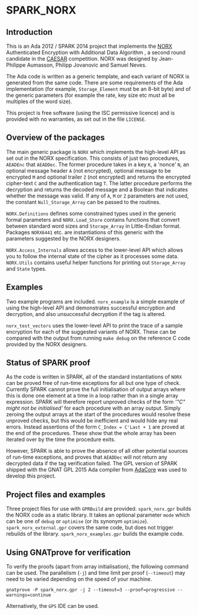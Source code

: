 # SPARK_NORX

## Introduction

This is an Ada 2012 / SPARK 2014 project that implements the
[NORX](https://norx.io/) Authenticated Encryption with Additional Data
Algorithm , a second round candidate in the
[CAESAR](http://competitions.cr.yp.to/caesar.html) competition. NORX was
designed by Jean-Philippe Aumasson, Philipp Jovanovic and Samuel Neves.

The Ada code is written as a generic template, and each variant of NORX is
generated from the same code. There are some requirements of the Ada
implementation (for example, `Storage_Element` must be an 8-bit byte) and of
the generic parameters (for example the rate, key size etc must all be
multiples of the word size).

This project is free software (using the ISC permissive licence) and is
provided with no warranties, as set out in the file `LICENSE`.

## Overview of the packages

The main generic package is `NORX` which implements the high-level API as set
out in the NORX specification. This consists of just two procedures, `AEADEnc`
that `AEADDec`. The former procedure takes in a key `K`, a 'nonce' `N`, an
optional message header `A` (not encrypted), optional message to be encrypted
`M` and optional trailer `Z` (not encrypted) and returns the encrypted
cipher-text `C` and the authentication tag `T`. The latter procedure performs
the decryption and returns the decoded message and a Boolean that indicates
whether the message was valid. If any of `A`, `M` or `Z` parameters are not
used, the constant `Null_Storage_Array` can be passed to the routines.

`NORX.Definitions` defines some constrained types used in the generic formal
parameters and `NORX.Load_Store` contains functions that convert between
standard word sizes and `Storage_Array` in Little-Endian format. Packages
`NORX6441` etc. are instantiations of this generic with the parameters
suggested by the NORX designers.

`NORX.Access_Internals` allows access to the lower-level API which allows you
to follow the internal state of the cipher as it processes some data.
`NORX.Utils` contains useful helper functions for printing out `Storage_Array`
and `State` types.

## Examples

Two example programs are included. `norx_example` is a simple example of using
the high-level API and demonstrates successful encryption and decryption, and
also unsuccessful decryption if the tag is altered.

`norx_test_vectors` uses the lower-level API to print the trace of a sample
encryption for each of the suggested variants of NORX. These can be compared
with the output from running `make debug` on the reference C code provided by
the NORX designers.

## Status of SPARK proof

As the code is written in SPARK, all of the standard instantiations of `NORX`
can be proved free of run-time exceptions for all but one type of check.
Currently SPARK cannot prove the full initialisation of output arrays where
this is done one element at a time in a loop rather than in a single array
expression. SPARK will therefore report unproved checks of the form _'"C"
might not be initialised'_ for each procedure with an array output. Simply
zeroing the output arrays at the start of the procedures would resolve these
unproved checks, but this would be inefficient and would hide any real errors.
Instead assertions of the form `C_Index = C'Last + 1` are proved at the end of
the procedures. These show that the whole array has been iterated over by the
time the procedure exits.

However, SPARK is able to prove the absence of all other potential sources of
run-time exceptions, and proves that `AEADDec` will not return any decrypted
data if the tag verification failed. The GPL version of SPARK shipped with the
GNAT GPL 2015 Ada compiler from [AdaCore](http://libre.adacore.com/) was used
to develop this project.

## Project files and examples

Three project files for use with `GPRBuild` are provided. `spark_norx.gpr`
builds the NORX code as a static library. It takes an optional parameter
`mode` which can be one of `debug` or `optimise` (or its synonym `optimize`).
`spark_norx_external.gpr` covers the same code, but does not trigger rebuilds
of the library. `spark_norx_examples.gpr` builds the example code.

## Using GNATprove for verification

To verify the proofs (apart from array initialisation), the following command
can be used. The parallelism (`-j`) and time limit per proof (`--timeout`) may
need to be varied depending on the speed of your machine.

    gnatprove -P spark_norx.gpr -j 2 --timeout=3 --proof=progressive --warnings=continue

Alternatively, the `GPS` IDE can be used.
